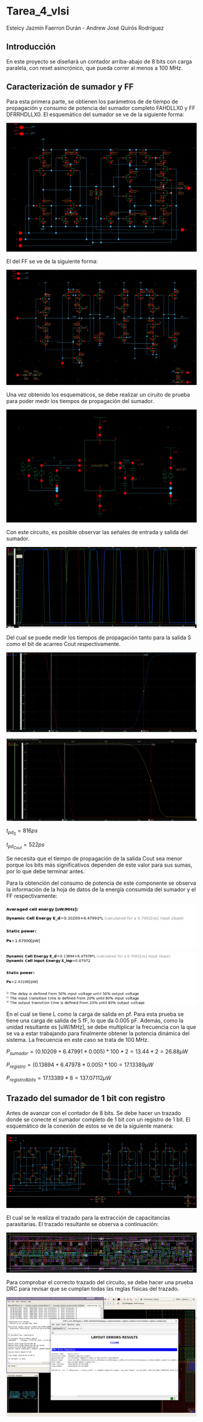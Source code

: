 # Tarea_4_vlsi
Esteicy Jazmín Faerron Durán - Andrew José Quirós Rodríguez

## Introducción
En este proyecto se diseñará un contador arriba-abajo de 8 bits con carga
paralela, con reset asincrónico, que pueda correr al menos a 100 MHz.

## Caracterización de sumador y FF

Para esta primera parte, se obtienen los parámetros de de tiempo de propagación y consumo de potencia del sumador completo FAHDLLX0 y FF DFRRHDLLX0. El esquemático del sumador se ve de la siguiente forma:

![alt text](Images/Esquematico_sumador.png)

El del FF se ve de la siguiente forma:

![alt text](Images/Esquematico_ff.png)

Una vez obtenido los esquemáticos, se debe realizar un ciruito de prueba para poder medir los tiempos de propagación del sumador.

![alt text](Images/Esquematico_prueba.png)

Con este circuito, es posible observar las señales de entrada y salida del sumador.

![alt text](Images/Salida_sumador.png)

Del cual se puede medir los tiempos de propagación tanto para la salida S como el bit de acarreo Cout respectivamente.

![alt text](Images/Tiempo_propagacion_S.png)

![alt text](Images/Tiempo_propagacion_Cout.png)

$t_{pd_S} = 816 ps$

$t_{pd_{Cout}} = 522 ps$

Se necesita que el tiempo de propagación de la salida Cout sea menor porque los bits más significativos dependen de este valor para sus sumas, por lo que debe terminar antes. 

Para la obtención del consumo de potencia de este componente se observa la información de la hoja de datos de la energía consumida del sumador y el FF respectivamente:

![alt text](Images/Sumador__completo_1%20bit.png)

![alt text](Images/FF_1_bit.png)

En el cual se tiene L como la carga de salida en pf. Para esta prueba se tiene una carga de salida de 5 fF, lo que da 0.005 pF. Además, como la unidad resultante es [uW/MHz], se debe multiplicar la frecuencia con la que se va a estar trabajando para finalmente obtener la potencia dinámica del sistema. La frecuencia en este caso se trata de 100 MHz.

$P_{sumador} = (0.10209+6.47991*0.005)*100*2 = 13.44*2  = 26.88 \mu W$

$P_{registro} = (0.13894+6.47978*0.005)*100 = 17.13389 \mu W$

$P_{registro8bits} = 17.13389*8 = 137.07112 \mu W$


## Trazado del sumador de 1 bit con registro

Antes de avanzar con el contador de 8 bits. Se debe hacer un trazado donde se conecte el sumador completo de 1 bit con un registro de 1 bit. El esquemático de la conexión de estos se ve de la siguiente manera:

![alt text](Images/Esquematico_suma_registro_1.png)

El cual se le realiza el trazado para la extracción de capacitancias parasitarias. El trazado resultante se observa a continuación:

![alt text](Images/Layout.png)

Para comprobar el correcto trazado del circuito, se debe hacer una prueba DRC para revisar que se cumplan todas las reglas físicas del trazado.

![alt text](Images/DRC.png)

